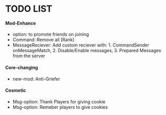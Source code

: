 # TODO LIST  

#### Mod-Enhance
- option: to promote friends on joining  
- Command: Remove all [Rank]
- MessageReciever: Add custom reciever with: 1. CommandSender onMessageMatch, 2. Disable/Enable messages, 3. Prepared Messages from the server

#### Core-changing
- new-mod: Anti-Griefer  

#### Cosmetic
- Msg-option: Thank Players for giving cookie
- Msg-option: Remeber players to give cookies
